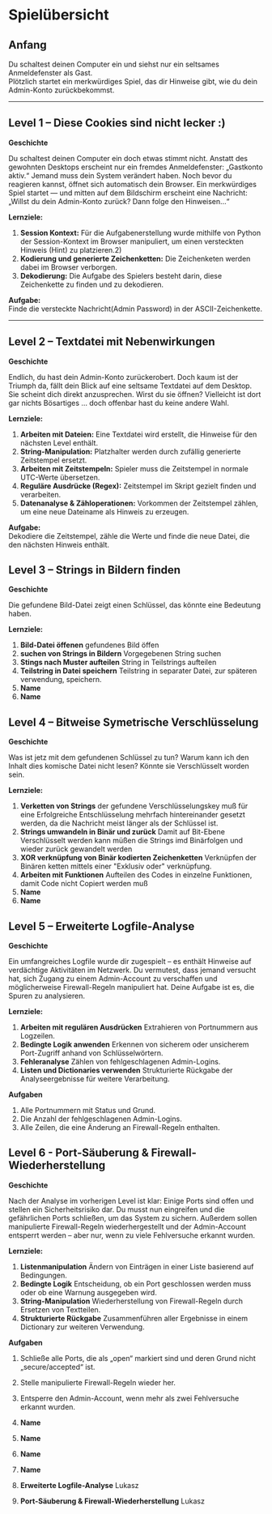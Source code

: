 # Spielübersicht

## Anfang
Du schaltest deinen Computer ein und siehst nur ein seltsames Anmeldefenster als Gast.  
Plötzlich startet ein merkwürdiges Spiel, das dir Hinweise gibt, wie du dein Admin-Konto zurückbekommst.

---

## Level 1 – Diese Cookies sind nicht lecker :)

**Geschichte**

Du schaltest deinen Computer ein doch etwas stimmt nicht.
Anstatt des gewohnten Desktops erscheint nur ein fremdes Anmeldefenster: „Gastkonto aktiv.“
Jemand muss dein System verändert haben.
Noch bevor du reagieren kannst, öffnet sich automatisch dein Browser.
Ein merkwürdiges Spiel startet — und mitten auf dem Bildschirm erscheint eine Nachricht:
„Willst du dein Admin-Konto zurück? Dann folge den Hinweisen…“


**Lernziele:**
1. **Session Kontext:** Für die Aufgabenerstellung wurde mithilfe von Python der Session-Kontext im Browser manipuliert, um einen versteckten Hinweis (Hint) zu platzieren.2)
2. **Kodierung und generierte Zeichenketten:** Die Zeichenketen werden dabei im Browser verborgen.
3. **Dekodierung:** Die Aufgabe des Spielers besteht darin, diese Zeichenkette zu finden und zu dekodieren.

**Aufgabe:**  
Finde die versteckte Nachricht(Admin Password) in der ASCII-Zeichenkette.

---

## Level 2 – Textdatei mit Nebenwirkungen

**Geschichte**

Endlich, du hast dein Admin-Konto zurückerobert.
Doch kaum ist der Triumph da, fällt dein Blick auf eine seltsame Textdatei auf dem Desktop.
Sie scheint dich direkt anzusprechen.
Wirst du sie öffnen?
Vielleicht ist dort gar nichts Bösartiges … doch offenbar hast du keine andere Wahl.


**Lernziele:**
1. **Arbeiten mit Dateien:** Eine Textdatei wird erstellt, die Hinweise für den nächsten Level enthält.  
2. **String-Manipulation:** Platzhalter werden durch zufällig generierte Zeitstempel ersetzt.  
3. **Arbeiten mit Zeitstempeln:** Spieler muss die Zeitstempel in normale UTC-Werte übersetzen.  
4. **Reguläre Ausdrücke (Regex):** Zeitstempel im Skript gezielt finden und verarbeiten.  
5. **Datenanalyse & Zähloperationen:** Vorkommen der Zeitstempel zählen, um eine neue Dateiname als Hinweis zu erzeugen.

**Aufgabe:**  
Dekodiere die Zeitstempel, zähle die Werte und finde die neue Datei, die den nächsten Hinweis enthält.

## Level 3 – Strings in Bildern finden

**Geschichte**

Die gefundene Bild-Datei zeigt einen Schlüssel, das könnte eine Bedeutung haben.

**Lernziele:**

1. **Bild-Datei öffenen** gefundenes Bild öffen
2. **suchen von Strings in Bildern** Vorgegebenen String suchen 
3. **Stings nach Muster aufteilen** String in Teilstrings aufteilen
4. **Teilstring in Datei speichern** Teilstring in separater Datei, zur späteren verwendung, speichern.
5. **Name**
6. **Name**

## Level 4 – Bitweise Symetrische Verschlüsselung

**Geschichte**

Was ist jetz mit dem gefundenen Schlüssel zu tun? Warum kann ich den Inhalt dies komische Datei nicht lesen? Könnte sie Verschlüsselt worden sein.

**Lernziele:**

1. **Verketten von Strings** der gefundene Verschlüsselungskey muß für eine Erfolgreiche Entschlüsselung mehrfach hintereinander gesetzt werden, da die Nachricht meist länger als der Schlüssel ist.
2. **Strings umwandeln in Binär und zurück** Damit auf Bit-Ebene Verschlüsselt werden kann müßen die Strings imd Binärfolgen und wieder zurück gewandelt werden
3. **XOR verknüpfung von Binär kodierten Zeichenketten** Verknüpfen der Binären ketten mittels einer "Exklusiv oder" verknüpfung.
4. **Arbeiten mit Funktionen** Aufteilen des Codes in einzelne Funktionen, damit Code nicht Copiert werden muß
5. **Name**
6. **Name**

## Level 5 – Erweiterte Logfile-Analyse

**Geschichte**

Ein umfangreiches Logfile wurde dir zugespielt – es enthält Hinweise auf verdächtige Aktivitäten im
Netzwerk. Du vermutest, dass jemand versucht hat, sich Zugang zu einem Admin-Account zu verschaffen
und möglicherweise Firewall-Regeln manipuliert hat. Deine Aufgabe ist es, die Spuren zu analysieren.

**Lernziele:**

1. **Arbeiten mit regulären Ausdrücken**  Extrahieren von Portnummern aus Logzeilen.
2. **Bedingte Logik anwenden**  Erkennen von sicherem oder unsicherem Port-Zugriff anhand von Schlüsselwörtern.
3. **Fehleranalyse**  Zählen von fehlgeschlagenen Admin-Logins.
4. **Listen und Dictionaries verwenden**  Strukturierte Rückgabe der Analyseergebnisse für weitere Verarbeitung.

**Aufgaben**

1. Alle Portnummern mit Status und Grund.
2. Die Anzahl der fehlgeschlagenen Admin-Logins.
3. Alle Zeilen, die eine Änderung an Firewall-Regeln enthalten.


## Level 6 - Port-Säuberung & Firewall-Wiederherstellung

**Geschichte**

Nach der Analyse im vorherigen Level ist klar: Einige Ports sind offen und stellen ein Sicherheitsrisiko dar. Du
musst nun eingreifen und die gefährlichen Ports schließen, um das System zu sichern. Außerdem sollen
manipulierte Firewall-Regeln wiederhergestellt und der Admin-Account entsperrt werden – aber nur, wenn zu
viele Fehlversuche erkannt wurden.

**Lernziele:**

1. **Listenmanipulation**  Ändern von Einträgen in einer Liste basierend auf Bedingungen.
2. **Bedingte Logik**  Entscheidung, ob ein Port geschlossen werden muss oder ob eine Warnung ausgegeben wird.
3. **String-Manipulation**  Wiederherstellung von Firewall-Regeln durch Ersetzen von Textteilen.
4. **Strukturierte Rückgabe**  Zusammenführen aller Ergebnisse in einem Dictionary zur weiteren Verwendung.

**Aufgaben**

1. Schließe alle Ports, die als „open“ markiert sind und deren Grund nicht „secure/accepted“ ist.
2. Stelle manipulierte Firewall-Regeln wieder her.
3. Entsperre den Admin-Account, wenn mehr als zwei Fehlversuche erkannt wurden.


1. **Name**
2. **Name**
3. **Name**
4. **Name**
5. **Erweiterte Logfile-Analyse** Lukasz
6. **Port-Säuberung & Firewall-Wiederherstellung** Lukasz

